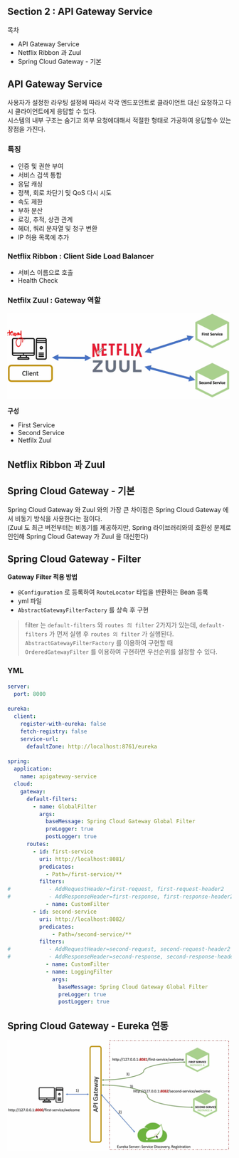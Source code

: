 ## Section 2 : API Gateway Service
목차</br>
- API Gateway Service
- Netflix Ribbon 과 Zuul
- Spring Cloud Gateway - 기본

## API Gateway Service
사용자가 설정한 라우팅 설정에 따라서 각각 엔드포인트로 클라이언트 대신 요청하고 다시 클라이언트에게 응답할 수 있다.</br>
시스템의 내부 구조는 숨기고 외부 요청에대해서 적절한 형태로 가공하여 응답할수 있는 장점을 가진다.

### **특징**
- 인증 및 권한 부여
- 서비스 검색 통합
- 응답 캐싱
- 정책, 회로 차단기 및 QoS 다시 시도
- 속도 제한
- 부하 분산
- 로깅, 추적, 상관 관계
- 헤더, 쿼리 문자열 및 청구 변환
- IP 허용 목록에 추가

### Netflix Ribbon : Client Side Load Balancer
- 서비스 이름으로 호출
- Health Check

### Netfilx Zuul : Gateway 역할

<img src="/spring-msa/img/3.png" width="500px;">

**구성**</br>
- First Service
- Second Service
- Netfilx Zuul

## Netflix Ribbon 과 Zuul

## Spring Cloud Gateway - 기본

Spring Cloud Gateway 와 Zuul 와의 가장 큰 차이점은 Spring Cloud Gateway 에서 비동기 방식을 사용한다는 점이다.</br>
(Zuul 도 최근 버전부터는 비동기를 제공하지만, Spring 라이브러리와의 호환성 문제로 인인해 Spring Cloud Gateway 가 Zuul 을 대신한다)

## Spring Cloud Gateway - Filter

**Gateway** **Filter 적용 방법**

- `@Configuration` 로 등록하여 `RouteLocator` 타입을 반환하는 Bean  등록
- yml 파일
- `AbstractGatewayFilterFactory` 를 상속 후 구현

> filter 는 `default-filters` 와 `routes 의 filter` 2가지가 있는데, `default-filters` 가 먼저 실행 후 `routes 의 filter` 가 실행된다.
`AbstractGatewayFilterFactory` 를 이용하여 구현할 때 `OrderedGatewayFilter` 를 이용하여 구현하면 우선순위를 설정할 수 있다.
>

### YML

```yaml
server:
  port: 8000

eureka:
  client:
    register-with-eureka: false
    fetch-registry: false
    service-url:
      defaultZone: http://localhost:8761/eureka

spring:
  application:
    name: apigateway-service
  cloud:
    gateway:
      default-filters:
        - name: GlobalFilter
          args:
            baseMessage: Spring Cloud Gateway Global Filter
            preLogger: true
            postLogger: true
      routes:
        - id: first-service
          uri: http://localhost:8081/
          predicates:
            - Path=/first-service/**
          filters:
#            - AddRequestHeader=first-request, first-request-header2
#            - AddResponseHeader=first-response, first-response-header2
            - name: CustomFilter
        - id: second-service
          uri: http://localhost:8082/
          predicates:
              - Path=/second-service/**
          filters:
#            - AddRequestHeader=second-request, second-request-header2
#            - AddResponseHeader=second-response, second-response-header2
            - name: CustomFilter
            - name: LoggingFilter
              args:
                baseMessage: Spring Cloud Gateway Global Filter
                preLogger: true
                postLogger: true
```

## Spring Cloud Gateway - Eureka 연동

<img src="/spring-msa/img/4.png" width="500px;">
